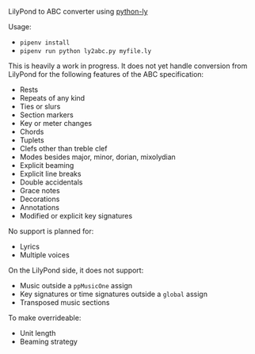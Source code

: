 LilyPond to ABC converter using [python-ly](https://pypi.python.org/pypi/python-ly)

Usage: 

* `pipenv install`
* `pipenv run python ly2abc.py myfile.ly`

This is heavily a work in progress. It does not yet handle conversion from
LilyPond for the following features of the ABC specification:

* Rests
* Repeats of any kind
* Ties or slurs
* Section markers
* Key or meter changes
* Chords
* Tuplets
* Clefs other than treble clef
* Modes besides major, minor, dorian, mixolydian
* Explicit beaming
* Explicit line breaks
* Double accidentals
* Grace notes
* Decorations
* Annotations
* Modified or explicit key signatures

No support is planned for:

* Lyrics
* Multiple voices

On the LilyPond side, it does not support:

* Music outside a `ppMusicOne` assign
* Key signatures or time signatures outside a `global` assign
* Transposed music sections

To make overrideable:

* Unit length
* Beaming strategy
